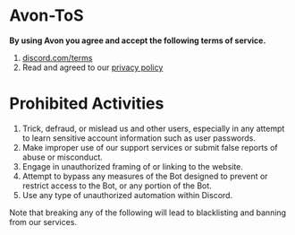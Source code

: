 # Avon-ToS

**By using Avon you agree and accept the following terms of service.**

1. [discord.com/terms](https://discord.com/terms)
2. Read and agreed to our [privacy policy](https://github.com/orgs/avon-development/privacy)

# Prohibited Activities

1. Trick, defraud, or mislead us and other users, especially in any attempt to learn sensitive account information such as user passwords.
2. Make improper use of our support services or submit false reports of abuse or misconduct.
3. Engage in unauthorized framing of or linking to the website.
4. Attempt to bypass any measures of the Bot designed to prevent or restrict access to the Bot, or any portion of the Bot.
5. Use any type of unauthorized automation within Discord.


Note that breaking any of the following will lead to blacklisting and banning from our services.
